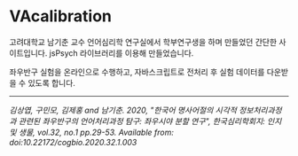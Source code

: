# VAcalibration 

고려대학교 남기춘 교수 언어심리학 연구실에서 학부연구생을 하며 만들었던 간단한 사이트입니다. 
jsPsych 라이브러리를 이용해 만들었습니다. 

좌우반구 실험을 온라인으로 수행하고, 자바스크립트로 전처리 후 실험 데이터를 다운받을 수 있도록 합니다. 

----

*김상엽, 구민모, 김제홍 and 남기춘. 2020, "한국어 명사어절의 시각적 정보처리과정과 관련된 좌우반구의 언어처리과정 탐구: 좌우시야 분할 연구", 한국심리학회지: 인지 및 생물, vol.32, no.1 pp.29-53. Available from: doi:10.22172/cogbio.2020.32.1.003*

